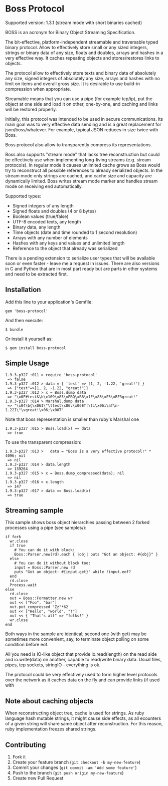 # Boss Protocol

Supported version: 1.3.1 (stream mode with short binaries cached)

BOSS is an acronym for Binary Object Streaming Specification.

The bit-effective, platform-independent streamable and traversable
typed binary protocol. Allow to effectively store small or any sized integers,
strings or binary data of any size, floats and doubles, arrays and hashes in a
very effective way. It caches repeating objects and stores/restores links to
objects.

The protocol allow to effectively store texts and binary data of absolutely any
size, signed integers of absolutely any size, arrays and hashes with no limit
on items and overall gross size. It is desirable to use build-in compression when
appropriate.

Streamable means that you can use a pipe (for example tcp/ip), put the object at
one side and load it on other, one-by-one, and caching and links will be
restored properly.

Initially, this protocol was intended to be used in secure communications. Its
main goal was to very effective data sending and is a great replacement for
json/boss/whatever. For example, typical JSON reduces in size twice with Boss.

Boss protocol also allow to transparently compress its representations.

Boss also supports "stream mode" that lacks tree reconstruction but could be
effectively use when implementing long-living streams (e.g. stream protocols).
In regular mode it causes unlimited cache grows as Boss would try to reconstruct
all possible references to already serialized objects. In the stream mode only
strings are cached, and cache size and capacity are dynamically limited.
Boss writes stream mode marker and handles stream mode on receiving end
automatically.

Supported types:

 * Signed integers of any length
 * Signed floats and doubles (4 or 8 bytes)
 * Boolean values (true/false)
 * UTF-8 encoded texts, any length
 * Binary data, any length
 * Time objects (date and time rounded to 1 second resolution)
 * Arrays with any number of elements
 * Hashes with any keys and values and unlimited length
 * Reference to the object that already was serialized

There is a pending extension to serialize user types that will be available
soon or even faster - leave me a request in issues. There are also versions
in C and Python that are in most part ready but are parts
in other systems and need to be extracted first.

## Installation

Add this line to your application's Gemfile:

    gem 'boss-protocol'

And then execute:

    $ bundle

Or install it yourself as:

    $ gem install boss-protocol

## Simple Usage

    1.9.3-p327 :011 > require 'boss-protocol'
     => false
    1.9.3-p327 :012 > data = { 'test' => [1, 2, -1.22, 'great!'] }
     => {"test"=>[1, 2, -1.22, "great!"]}
    1.9.3-p327 :013 > x = Boss.dump data
     => "\x0F#test&\b\x109\x85\xEBQ\xB8\x1E\x85\xF3\xBF3great!"
    1.9.3-p327 :014 > Marshal.dump data
     => "\x04\b{\x06I\"\ttest\x06:\x06ET[\ti\x06i\af\n-1.22I\"\vgreat!\x06;\x00T"

Note that boss representation is smaller than ruby's Marshal one

    1.9.3-p327 :015 > Boss.load(x) == data
     => true

To use the transparent compression:

    1.9.3-p327 :013 >   data = "Boss is a very effective protocol!" * 4096; nil
     => nil
    1.9.3-p327 :014 > data.length
     => 139264
    1.9.3-p327 :015 > x = Boss.dump_compressed(data); nil
     => nil
    1.9.3-p327 :016 > x.length
     => 147
    1.9.3-p327 :017 > data == Boss.load(x)
     => true

## Streaming sample

This sample shows boss object hierarchies passing between 2 forked processes
using a pipe (see samples/):

    if fork
      wr.close
      if true
        # You can do it with block:
        Boss::Parser.new(rd).each { |obj| puts "Got an object: #{obj}" }
      else
        # You can do it without block too:
        input = Boss::Parser.new rd
        puts "Got an object: #{input.get}" while !input.eof?
      end
      rd.close
      Process.wait
    else
      rd.close
      out = Boss::Formatter.new wr
      out << ["Foo", "bar"]
      out.put_compressed "Zz"*62
      out << ["Hello", "world", "!"]
      out << { "That's all" => "folks!" }
      wr.close
    end

Both ways in the sample are identical; second one (with get) may be sometimes
more convenient, say, to terminate object polling on some condition before eof.

All you need is IO-like object that provide io.read(length) on the read side
and io.write(data) on another, capable to read/write binary data. Usual files,
pipes, tcp sockets, stringIO - everything is ok.

The protocol could be very effectively used to form higher level protocols over the
network as it caches data on the fly and can provide links (if used with

## Note about caching objects

When reconstructing object tree, cache is used for strings. As ruby language hash
mutable strings, it might cause side effects, as all ecounters of a given string
will share same object after reconstruction. For this reason, ruby implementation
freezes shared strings.

## Contributing

1. Fork it
2. Create your feature branch (`git checkout -b my-new-feature`)
3. Commit your changes (`git commit -am 'Add some feature'`)
4. Push to the branch (`git push origin my-new-feature`)
5. Create new Pull Request
